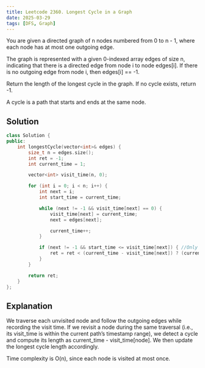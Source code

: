 ```yaml
---
title: Leetcode 2360. Longest Cycle in a Graph
date: 2025-03-29
tags: [DFS, Graph]
---
```


You are given a directed graph of n nodes numbered from 0 to n - 1, where each node has at most one outgoing edge.

The graph is represented with a given 0-indexed array edges of size n, indicating that there is a directed edge from node i to node edges[i]. If there is no outgoing edge from node i, then edges[i] == -1.

Return the length of the longest cycle in the graph. If no cycle exists, return -1.

A cycle is a path that starts and ends at the same node.

## Solution
```C++
class Solution {
public:
    int longestCycle(vector<int>& edges) {
        size_t n = edges.size();
        int ret = -1;
        int current_time = 1;

        vector<int> visit_time(n, 0);

        for (int i = 0; i < n; i++) {
            int next = i;
            int start_time = current_time;

            while (next != -1 && visit_time[next] == 0) {
                visit_time[next] = current_time;
                next = edges[next];

                current_time++;
            }

            if (next != -1 && start_time <= visit_time[next]) { //Only record the nodes that are visited in this cycle
                ret = ret < (current_time - visit_time[next]) ? (current_time - visit_time[next]):ret; 
            }
        }

        return ret;
    }
};
```

## Explanation
We traverse each unvisited node and follow the outgoing edges while recording the visit time. If we revisit a node during the same traversal (i.e., its visit_time is within the current path’s timestamp range), we detect a cycle and compute its length as current_time - visit_time[node]. We then update the longest cycle length accordingly.

Time complexity is O(n), since each node is visited at most once.